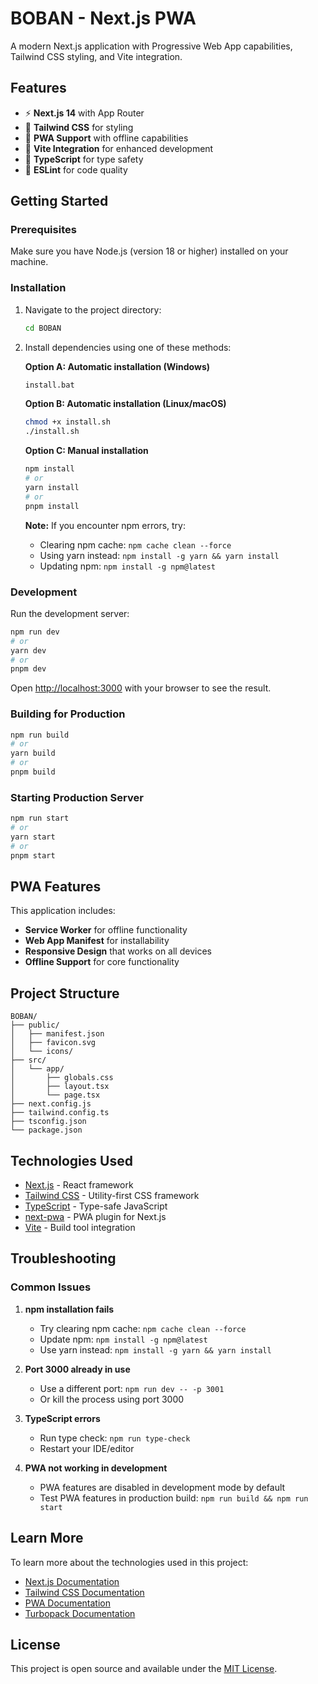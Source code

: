 # BOBAN - Next.js PWA

A modern Next.js application with Progressive Web App capabilities, Tailwind CSS styling, and Vite integration.

## Features

- ⚡ **Next.js 14** with App Router
- 🎨 **Tailwind CSS** for styling
- 📱 **PWA Support** with offline capabilities
- 🚀 **Vite Integration** for enhanced development
- 📝 **TypeScript** for type safety
- 🔧 **ESLint** for code quality

## Getting Started

### Prerequisites

Make sure you have Node.js (version 18 or higher) installed on your machine.

### Installation

1. Navigate to the project directory:

   ```bash
   cd BOBAN
   ```

2. Install dependencies using one of these methods:

   **Option A: Automatic installation (Windows)**

   ```bash
   install.bat
   ```

   **Option B: Automatic installation (Linux/macOS)**

   ```bash
   chmod +x install.sh
   ./install.sh
   ```

   **Option C: Manual installation**

   ```bash
   npm install
   # or
   yarn install
   # or
   pnpm install
   ```

   **Note:** If you encounter npm errors, try:

   - Clearing npm cache: `npm cache clean --force`
   - Using yarn instead: `npm install -g yarn && yarn install`
   - Updating npm: `npm install -g npm@latest`

### Development

Run the development server:

```bash
npm run dev
# or
yarn dev
# or
pnpm dev
```

Open [http://localhost:3000](http://localhost:3000) with your browser to see the result.

### Building for Production

```bash
npm run build
# or
yarn build
# or
pnpm build
```

### Starting Production Server

```bash
npm run start
# or
yarn start
# or
pnpm start
```

## PWA Features

This application includes:

- **Service Worker** for offline functionality
- **Web App Manifest** for installability
- **Responsive Design** that works on all devices
- **Offline Support** for core functionality

## Project Structure

```
BOBAN/
├── public/
│   ├── manifest.json
│   ├── favicon.svg
│   └── icons/
├── src/
│   └── app/
│       ├── globals.css
│       ├── layout.tsx
│       └── page.tsx
├── next.config.js
├── tailwind.config.ts
├── tsconfig.json
└── package.json
```

## Technologies Used

- [Next.js](https://nextjs.org/) - React framework
- [Tailwind CSS](https://tailwindcss.com/) - Utility-first CSS framework
- [TypeScript](https://www.typescriptlang.org/) - Type-safe JavaScript
- [next-pwa](https://github.com/shadowwalker/next-pwa) - PWA plugin for Next.js
- [Vite](https://vitejs.dev/) - Build tool integration

## Troubleshooting

### Common Issues

1. **npm installation fails**

   - Try clearing npm cache: `npm cache clean --force`
   - Update npm: `npm install -g npm@latest`
   - Use yarn instead: `npm install -g yarn && yarn install`

2. **Port 3000 already in use**

   - Use a different port: `npm run dev -- -p 3001`
   - Or kill the process using port 3000

3. **TypeScript errors**

   - Run type check: `npm run type-check`
   - Restart your IDE/editor

4. **PWA not working in development**
   - PWA features are disabled in development mode by default
   - Test PWA features in production build: `npm run build && npm run start`

## Learn More

To learn more about the technologies used in this project:

- [Next.js Documentation](https://nextjs.org/docs)
- [Tailwind CSS Documentation](https://tailwindcss.com/docs)
- [PWA Documentation](https://web.dev/progressive-web-apps/)
- [Turbopack Documentation](https://turbo.build/pack/docs)

## License

This project is open source and available under the [MIT License](LICENSE).
